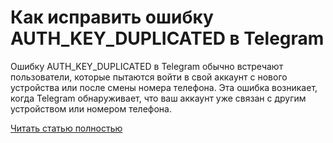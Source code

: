 # Как исправить ошибку AUTH_KEY_DUPLICATED в Telegram



Ошибку AUTH_KEY_DUPLICATED в Telegram обычно встречают пользователи, которые пытаются войти в свой аккаунт с нового устройства или после смены номера телефона. Эта ошибка возникает, когда Telegram обнаруживает, что ваш аккаунт уже связан с другим устройством или номером телефона.

[Читать статью полностью](https://xyberbara.com/web/telegram-auth-error/)
